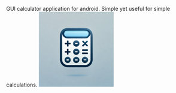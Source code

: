 GUI calculator application for android. 
Simple yet useful for simple calculations.
<img src="assets/calc_logo.webp" alt="app logo" width="200">

